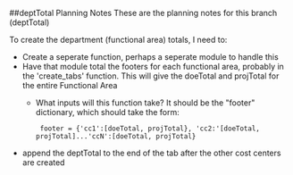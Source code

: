 ##deptTotal Planning Notes
These are the planning notes for this branch (deptTotal)

To create the department (functional area) totals, I need to:

-  Create a seperate function, perhaps a seperate module to handle this
-  Have that module total the footers for each functional area, probably in the 'create_tabs' function. This will give the doeTotal and projTotal for the entire Functional Area
    -  What inputs will this function take? It should be the "footer" dictionary, which should take the form:

            footer = {'cc1':[doeTotal, projTotal}, 'cc2:'[doeTotal, projTotal]...'ccN':[doeTotal, projTotal}

-  append the deptTotal to the end of the tab after the other cost centers are created